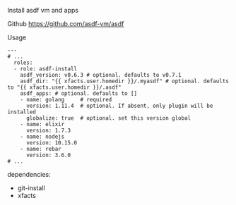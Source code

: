 Install asdf vm and apps

Github https://github.com/asdf-vm/asdf

Usage
```
---
# ...
  roles:
  - role: asdf-install
    asdf_version: v0.6.3 # optional. defaults to v0.7.1
    asdf_dir: "{{ xfacts.user.homedir }}/.myasdf" # optional. defaults to "{{ xfacts.user.homedir }}/.asdf"
    asdf_apps: # optional. defaults to []
    - name: golang     # required
      version: 1.11.4  # optional. If absent, only plugin will be installed
      globalize: true  # optional. set this version global
    - name: elixir
      version: 1.7.3
    - name: nodejs
      version: 10.15.0
    - name: rebar
      version: 3.6.0
# ...
```

dependencies:
- git-install
- xfacts

